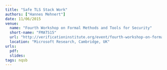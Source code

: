 ```yaml
---
title: "Safe TLS Stack Work"
authors: ["Hannes Mehnert"]
date: 11/06/2015
venue:
  name: "Fourth Workshop on Formal Methods and Tools for Security"
  short-name: "FMATS15"
  url: "http://verificationinstitute.org/event/fourth-workshop-on-formal-methods-and-tools-for-security-fmats4/"
  location: "Microsoft Research, Cambridge, UK"
urls:
  pdf:
  slides:
tags: nqsb
---
```

